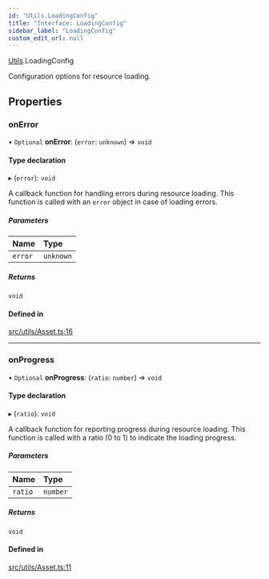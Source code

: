 ```yaml
---
id: "Utils.LoadingConfig"
title: "Interface: LoadingConfig"
sidebar_label: "LoadingConfig"
custom_edit_url: null
---
```


[Utils](../namespaces/Utils.md).LoadingConfig

Configuration options for resource loading.

## Properties

### onError

• `Optional` **onError**: (`error`: `unknown`) => `void`

#### Type declaration

▸ (`error`): `void`

A callback function for handling errors during resource loading.
This function is called with an `error` object in case of loading errors.

##### Parameters

| Name | Type |
| :------ | :------ |
| `error` | `unknown` |

##### Returns

`void`

#### Defined in

[src/utils/Asset.ts:16](https://github.com/agargaro/three.ez/blob/cf5584f/src/utils/Asset.ts#L16)

___

### onProgress

• `Optional` **onProgress**: (`ratio`: `number`) => `void`

#### Type declaration

▸ (`ratio`): `void`

A callback function for reporting progress during resource loading.
This function is called with a ratio (0 to 1) to indicate the loading progress.

##### Parameters

| Name | Type |
| :------ | :------ |
| `ratio` | `number` |

##### Returns

`void`

#### Defined in

[src/utils/Asset.ts:11](https://github.com/agargaro/three.ez/blob/cf5584f/src/utils/Asset.ts#L11)
